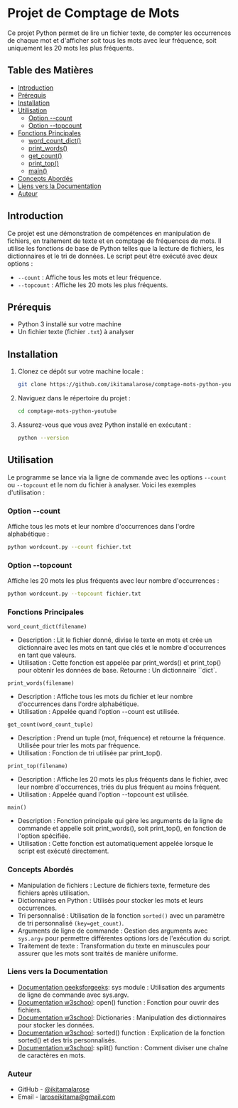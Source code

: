 # Projet de Comptage de Mots

Ce projet Python permet de lire un fichier texte, de compter les occurrences de chaque mot et d'afficher soit tous les mots avec leur fréquence, soit uniquement les 20 mots les plus fréquents.

## Table des Matières

- [Introduction](#introduction)
- [Prérequis](#prérequis)
- [Installation](#installation)
- [Utilisation](#utilisation)
  - [Option --count](#option---count)
  - [Option --topcount](#option---topcount)
- [Fonctions Principales](#fonctions-principales)
  - [word_count_dict()](#word_count_dict)
  - [print_words()](#print_words)
  - [get_count()](#get_count)
  - [print_top()](#print_top)
  - [main()](#main)
- [Concepts Abordés](#concepts-abordés)
- [Liens vers la Documentation](#liens-vers-la-documentation)
- [Auteur](#auteur)

## Introduction

Ce projet est une démonstration de compétences en manipulation de fichiers, en traitement de texte et en comptage de fréquences de mots. Il utilise les fonctions de base de Python telles que la lecture de fichiers, les dictionnaires et le tri de données. Le script peut être exécuté avec deux options :
- `--count` : Affiche tous les mots et leur fréquence.
- `--topcount` : Affiche les 20 mots les plus fréquents.

## Prérequis

- Python 3 installé sur votre machine
- Un fichier texte (fichier `.txt`) à analyser

## Installation

1. Clonez ce dépôt sur votre machine locale :
    ```bash
    git clone https://github.com/ikitamalarose/comptage-mots-python-youtube.git
    ```
2. Naviguez dans le répertoire du projet :
    ```bash
    cd comptage-mots-python-youtube
    ```
3. Assurez-vous que vous avez Python installé en exécutant :
    ```bash
    python --version
    ```

## Utilisation

Le programme se lance via la ligne de commande avec les options `--count` ou `--topcount` et le nom du fichier à analyser. Voici les exemples d'utilisation :

### Option --count

Affiche tous les mots et leur nombre d'occurrences dans l'ordre alphabétique :
```bash
python wordcount.py --count fichier.txt

```

### Option --topcount
Affiche les 20 mots les plus fréquents avec leur nombre d'occurrences :

```bash
python wordcount.py --topcount fichier.txt

```

### Fonctions Principales
`word_count_dict(filename)`
- Description : Lit le fichier donné, divise le texte en mots et crée un dictionnaire avec les mots en tant que clés et le nombre d'occurrences en tant que valeurs.
- Utilisation : Cette fonction est appelée par print_words() et print_top() pour obtenir les données de base.
Retourne : Un dictionnaire ``dict`.

`print_words(filename)`
- Description : Affiche tous les mots du fichier et leur nombre d'occurrences dans l'ordre alphabétique.
- Utilisation : Appelée quand l'option --count est utilisée.

`get_count(word_count_tuple)`
- Description : Prend un tuple (mot, fréquence) et retourne la fréquence. Utilisée pour trier les mots par fréquence.
- Utilisation : Fonction de tri utilisée par print_top().

`print_top(filename)`
- Description : Affiche les 20 mots les plus fréquents dans le fichier, avec leur nombre d'occurrences, triés du plus fréquent au moins fréquent.
- Utilisation : Appelée quand l'option --topcount est utilisée.

`main()`
- Description : Fonction principale qui gère les arguments de la ligne de commande et appelle soit print_words(), soit print_top(), en fonction de l'option spécifiée.
- Utilisation : Cette fonction est automatiquement appelée lorsque le script est exécuté directement.

### Concepts Abordés
- Manipulation de fichiers : Lecture de fichiers texte, fermeture des fichiers après utilisation.
- Dictionnaires en Python : Utilisés pour stocker les mots et leurs occurrences.
- Tri personnalisé : Utilisation de la fonction `sorted()` avec un paramètre de tri personnalisé `(key=get_count)`.
- Arguments de ligne de commande : Gestion des arguments avec `sys.argv` pour permettre différentes options lors de l'exécution du script.
- Traitement de texte : Transformation du texte en minuscules pour assurer que les mots sont traités de manière uniforme.

### Liens vers la Documentation
- [Documentation geeksforgeeks](https://www.geeksforgeeks.org/python-sys-module/): sys module : Utilisation des arguments de ligne de commande avec sys.argv.
- [Documentation w3school](https://www.w3schools.com/python/ref_func_open.asp): open() function : Fonction pour ouvrir des fichiers.
- [Documentation w3school](https://www.w3schools.com/PYTHON/python_dictionaries.asp): Dictionaries : Manipulation des dictionnaires pour stocker les données.
- [Documentation w3school](https://www.w3schools.com/python/ref_func_sorted.asp): sorted() function : Explication de la fonction sorted() et des tris personnalisés.
- [Documentation w3school](https://www.w3schools.com/python/ref_string_split.asp): split() function : Comment diviser une chaîne de caractères en mots.

### Auteur
- GitHub - [@ikitamalarose](https://github.com/ikitamalarose)
- Email - [laroseikitama@gmail.com](mailto:laroseikitama@gmail.com)